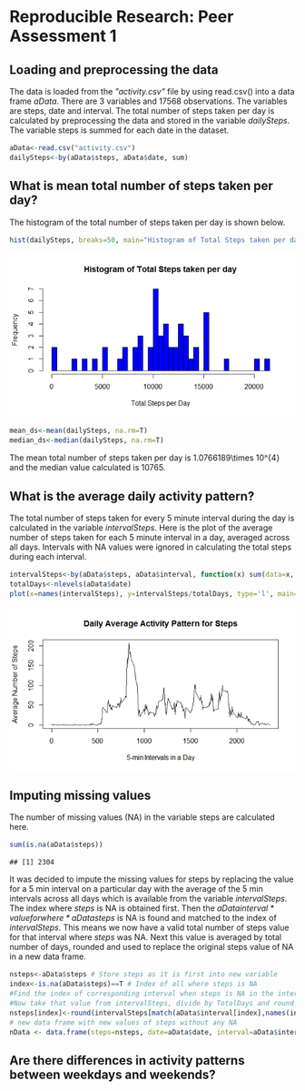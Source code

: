 # Reproducible Research: Peer Assessment 1


## Loading and preprocessing the data

The data is loaded from the *"activity.csv"* file by using read.csv() into a data frame *aData*. There are 3 variables and 17568 observations. The variables are steps, date and interval. The total number of steps taken per day is calculated by preprocessing the data and stored in the variable *dailySteps*. The variable steps is summed for each date in the dataset. 

```r
aData<-read.csv("activity.csv")
dailySteps<-by(aData$steps, aData$date, sum)
```

## What is mean total number of steps taken per day?

The histogram of the total number of steps taken per day is shown below.

```r
hist(dailySteps, breaks=50, main="Histogram of Total Steps taken per day", xlab="Total Steps per Day")
```

![](PA1_template_files/figure-html/dailysteps_hist-1.png)

```r
mean_ds<-mean(dailySteps, na.rm=T)
median_ds<-median(dailySteps, na.rm=T)
```
The mean total number of steps taken per day is 1.0766189\times 10^{4} and the median value calculated is 10765.

## What is the average daily activity pattern?
The total number of steps taken for every 5 minute interval during the day is calculated in the variable *intervalSteps*. Here is the plot of the average number of steps taken for each 5 minute interval in a day, averaged across all days. Intervals with NA values were ignored in calculating the total steps during each interval.

```r
intervalSteps<-by(aData$steps, aData$interval, function(x) sum(data=x, na.rm=T))
totalDays<-nlevels(aData$date)
plot(x=names(intervalSteps), y=intervalSteps/totalDays, type='l', main="Daily Average Activity Pattern for Steps", xlab="5-min Intervals in a Day", ylab="Average Number of Steps")
```

![](PA1_template_files/figure-html/avg_steps-1.png)

## Imputing missing values
The number of missing values (NA) in the variable steps are calculated here.

```r
sum(is.na(aData$steps))
```

```
## [1] 2304
```
It was decided to impute the missing values for steps by replacing the value for a 5 min interval on a particular day with the average of the 5 min intervals across all days which is available from the variable *intervalSteps*. The index where *steps* is NA is obtained first. Then the *aData$interval* value for where *aData$steps* is NA is found and matched to the index of *intervalSteps*. This means we now have a valid total number of steps value for that interval where *steps* was NA. Next this value is averaged by total number of days, rounded and used to replace the original steps value of NA in a new data frame.

```r
nsteps<-aData$steps # Store steps as it is first into new variable
index<-is.na(aData$steps)==T # Index of all where steps is NA
#Find the index of corresponding interval when steps is NA in the intervalSteps list
#Now take that value from intervalSteps, divide by TotalDays and round it.
nsteps[index]<-round(intervalSteps[match(aData$interval[index],names(intervalSteps))]/totalDays + 0.5)
# new data frame with new values of steps without any NA
nData <- data.frame(steps=nsteps, date=aData$date, interval=aData$interval)
```

## Are there differences in activity patterns between weekdays and weekends?
